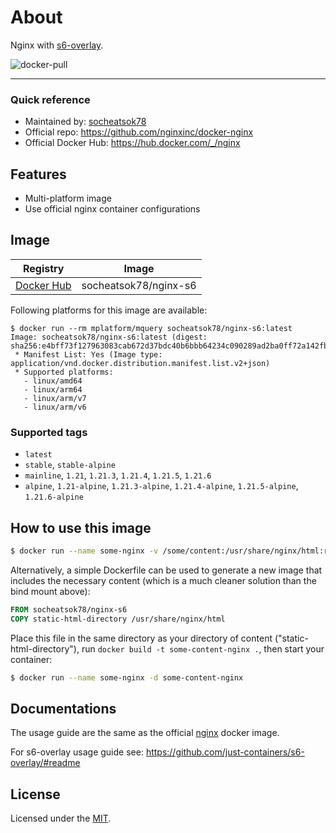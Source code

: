 # About

Nginx with [s6-overlay](https://github.com/just-containers/s6-overlay).

![docker-pull](https://img.shields.io/docker/pulls/socheatsok78/nginx-s6) 

---
### Quick reference

- Maintained by: [socheatsok78](https://github.com/socheatsok78/docker-nginx-s6)
- Official repo: https://github.com/nginxinc/docker-nginx
- Official Docker Hub: https://hub.docker.com/_/nginx

## Features

- Multi-platform image
- Use official nginx container configurations

## Image

| Registry                                                             | Image                         |
| -------------------------------------------------------------------- | ----------------------------- |
| [Docker Hub](https://hub.docker.com/r/socheatsok78/nginx-s6) | socheatsok78/nginx-s6 |

Following platforms for this image are available:

```
$ docker run --rm mplatform/mquery socheatsok78/nginx-s6:latest
Image: socheatsok78/nginx-s6:latest (digest: sha256:e4bff73f127963083cab672d37bdc40b6bbb64234c090289ad2ba0ff72a142fb)
 * Manifest List: Yes (Image type: application/vnd.docker.distribution.manifest.list.v2+json)
 * Supported platforms:
   - linux/amd64
   - linux/arm64
   - linux/arm/v7
   - linux/arm/v6
```

### Supported tags

- `latest`
- `stable`, `stable-alpine`
- `mainline`, `1.21`, `1.21.3`, `1.21.4`, `1.21.5`, `1.21.6`
- `alpine`, `1.21-alpine`, `1.21.3-alpine`, `1.21.4-alpine`, `1.21.5-alpine`, `1.21.6-alpine`


## How to use this image

```sh
$ docker run --name some-nginx -v /some/content:/usr/share/nginx/html:ro -d socheatsok78/nginx-s6
```

Alternatively, a simple Dockerfile can be used to generate a new image that includes the necessary content (which is a much cleaner solution than the bind mount above):

```Dockerfile
FROM socheatsok78/nginx-s6
COPY static-html-directory /usr/share/nginx/html
```

Place this file in the same directory as your directory of content ("static-html-directory"), run `docker build -t some-content-nginx .`, then start your container:

```sh
$ docker run --name some-nginx -d some-content-nginx
```

## Documentations

The usage guide are the same as the official [nginx](https://hub.docker.com/_/nginx) docker image.

For s6-overlay usage guide see: https://github.com/just-containers/s6-overlay/#readme

## License
Licensed under the [MIT](LICENSE).
